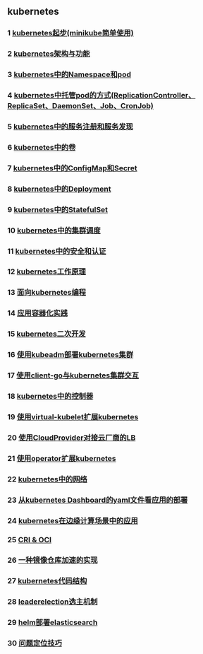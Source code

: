 ## kubernetes

### 1 [kubernetes起步(minikube简单使用)](https://github.com/luofengmacheng/docker_doc/blob/master/kubernetes/minikube.md)

### 2 [kubernetes架构与功能](https://github.com/luofengmacheng/docker_doc/blob/master/kubernetes/structure_function.md)

### 3 [kubernetes中的Namespace和pod](https://github.com/luofengmacheng/docker_doc/blob/master/kubernetes/pod.md)

### 4 [kubernetes中托管pod的方式(ReplicationController、ReplicaSet、DaemonSet、Job、CronJob)](https://github.com/luofengmacheng/docker_doc/blob/master/kubernetes/rc_rs_ds_job_cronjob.md)

### 5 [kubernetes中的服务注册和服务发现](https://github.com/luofengmacheng/docker_doc/blob/master/kubernetes/service.md)

### 6 [kubernetes中的卷](https://github.com/luofengmacheng/docker_doc/blob/master/kubernetes/volume.md)

### 7 [kubernetes中的ConfigMap和Secret](https://github.com/luofengmacheng/docker_doc/blob/master/kubernetes/config.md)

### 8 [kubernetes中的Deployment](https://github.com/luofengmacheng/docker_doc/blob/master/kubernetes/deployment.md)

### 9 [kubernetes中的StatefulSet](https://github.com/luofengmacheng/docker_doc/blob/master/kubernetes/statefulset.md)

### 10 [kubernetes中的集群调度](https://github.com/luofengmacheng/docker_doc/blob/master/kubernetes/schedule.md)

### 11 [kubernetes中的安全和认证](https://github.com/luofengmacheng/docker_doc/blob/master/kubernetes/security_and_authentication.md)

### 12 [kubernetes工作原理](https://github.com/luofengmacheng/docker_doc/blob/master/kubernetes/principle.md)

### 13 [面向kubernetes编程](https://github.com/luofengmacheng/docker_doc/blob/master/kubernetes/k8s_oriented_program.md)

### 14 [应用容器化实践](https://github.com/luofengmacheng/docker_doc/blob/master/kubernetes/app_containernization.md)

### 15 [kubernetes二次开发](https://github.com/luofengmacheng/docker_doc/blob/master/kubernetes/secondary_development.md)

### 16 [使用kubeadm部署kubernetes集群](https://github.com/luofengmacheng/docker_doc/blob/master/kubernetes/deploy_with_kubeadm.md)

### 17 [使用client-go与kubernetes集群交互](https://github.com/luofengmacheng/docker_doc/blob/master/kubernetes/interact_with_client.md)

### 18 [kubernetes中的控制器](https://github.com/luofengmacheng/docker_doc/blob/master/kubernetes/controller.md)

### 19 [使用virtual-kubelet扩展kubernetes](https://github.com/luofengmacheng/docker_doc/blob/master/kubernetes/virtual_kubelet.md)

### 20 [使用CloudProvider对接云厂商的LB](https://github.com/luofengmacheng/docker_doc/blob/master/kubernetes/cloudprovider.md)

### 21 [使用operator扩展kubernetes](https://github.com/luofengmacheng/docker_doc/blob/master/kubernetes/operator.md)

### 22 [kubernetes中的网络](https://github.com/luofengmacheng/docker_doc/blob/master/kubernetes/network.md)

### 23 [从kubernetes Dashboard的yaml文件看应用的部署](https://github.com/luofengmacheng/docker_doc/blob/master/kubernetes/dashboard_yaml.md)

### 24 [kubernetes在边缘计算场景中的应用](https://github.com/luofengmacheng/docker_doc/blob/master/kubernetes/edge.md)

### 25 [CRI & OCI](https://github.com/luofengmacheng/docker_doc/blob/master/kubernetes/cri_oci.md)

### 26 [一种镜像仓库加速的实现](https://github.com/luofengmacheng/docker_doc/blob/master/kubernetes/image_acceleration.md)

### 27 [kubernetes代码结构](https://github.com/luofengmacheng/docker_doc/blob/master/kubernetes/code_structure.md)

### 28 [leaderelection选主机制](https://github.com/luofengmacheng/docker_doc/blob/master/kubernetes/leader_election.md)

### 29 [helm部署elasticsearch](https://github.com/luofengmacheng/docker_doc/blob/master/kubernetes/deploy_es_by_helm.md)

### 30 [问题定位技巧](https://github.com/luofengmacheng/docker_doc/blob/master/kubernetes/trouble_shooting.md)